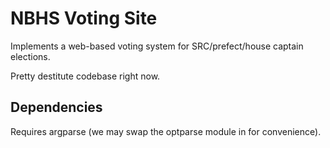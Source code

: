 NBHS Voting Site
================

Implements a web-based voting system for SRC/prefect/house captain
elections.

Pretty destitute codebase right now.

Dependencies
------------

Requires argparse (we may swap the optparse module in for
convenience).
